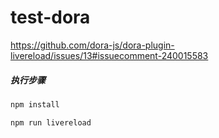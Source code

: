 # test-dora
https://github.com/dora-js/dora-plugin-livereload/issues/13#issuecomment-240015583

##### 执行步骤

```sh
npm install

npm run livereload
```